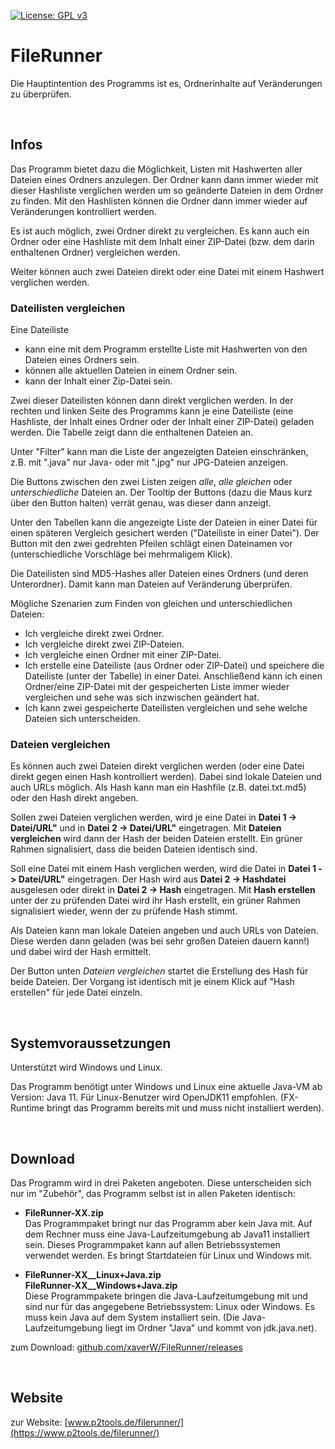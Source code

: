 
[![License: GPL v3](https://img.shields.io/badge/License-GPL%20v3-blue.svg)](http://www.gnu.org/licenses/gpl-3.0)

# FileRunner

Die Hauptintention des Programms ist es, Ordnerinhalte auf Veränderungen zu überprüfen. 

<br />

## Infos

Das Programm bietet dazu die Möglichkeit, Listen mit Hashwerten aller Dateien eines Ordners anzulegen. Der Ordner kann dann immer wieder mit dieser Hashliste verglichen werden um so geänderte Dateien in dem Ordner zu finden. Mit den Hashlisten können die Ordner dann immer wieder auf Veränderungen kontrolliert werden.

Es ist auch möglich, zwei Ordner direkt zu vergleichen. Es kann auch ein Ordner oder eine Hashliste mit dem Inhalt einer ZIP-Datei (bzw. dem darin enthaltenen Ordner) vergleichen werden.

Weiter können auch zwei Dateien direkt oder eine Datei mit einem Hashwert verglichen werden.

### Dateilisten vergleichen

Eine Dateiliste 
- kann eine mit dem Programm erstellte Liste mit Hashwerten von den Dateien eines Ordners sein.
- können alle aktuellen Dateien in einem Ordner sein.
- kann der Inhalt einer Zip-Datei sein.

Zwei dieser Dateilisten können dann direkt verglichen werden. In der rechten und linken Seite des Programms kann je eine Dateiliste (eine Hashliste, der Inhalt eines Ordner oder der Inhalt einer ZIP-Datei) geladen werden. Die Tabelle zeigt dann die enthaltenen Dateien an. 

Unter "Filter" kann man die Liste der angezeigten Dateien einschränken, z.B. mit ".java" nur Java- oder mit ".jpg" nur JPG-Dateien anzeigen.

Die Buttons zwischen den zwei Listen zeigen *alle*, *alle gleichen* oder *unterschiedliche* Dateien an. Der Tooltip der Buttons (dazu die Maus kurz über den Button halten) verrät genau, was dieser dann anzeigt.

Unter den Tabellen kann die angezeigte Liste der Dateien in einer Datei für einen späteren Vergleich gesichert werden ("Dateiliste in einer Datei"). Der Button mit den zwei gedrehten Pfeilen schlägt einen Dateinamen vor (unterschiedliche Vorschläge bei mehrmaligem Klick).

Die Dateilisten sind MD5-Hashes aller Dateien eines Ordners (und deren Unterordner). Damit kann man Dateien auf Veränderung überprüfen.

Mögliche Szenarien zum Finden von gleichen und unterschiedlichen Dateien:
- Ich vergleiche direkt zwei Ordner.
- Ich vergleiche direkt zwei ZIP-Dateien.
- Ich vergleiche einen Ordner mit einer ZIP-Datei.
- Ich erstelle eine Dateiliste (aus Ordner oder ZIP-Datei) und speichere die Dateiliste (unter der Tabelle) in einer Datei. Anschließend kann ich einen Ordner/eine ZIP-Datei mit der gespeicherten Liste immer wieder vergleichen und sehe was sich inzwischen geändert hat.
- Ich kann zwei gespeicherte Dateilisten vergleichen und sehe welche Dateien sich unterscheiden.

### Dateien vergleichen

Es können auch zwei Dateien direkt verglichen werden (oder eine Datei direkt gegen einen Hash kontrolliert werden). Dabei sind lokale Dateien und auch URLs möglich. Als Hash kann man ein Hashfile (z.B. datei.txt.md5) oder den Hash direkt angeben.

Sollen zwei Dateien verglichen werden, wird je eine Datei in **Datei 1 -> Datei/URL"** und in **Datei 2 -> Datei/URL"** eingetragen. Mit **Dateien vergleichen** wird dann der Hash der beiden Dateien erstellt. Ein grüner Rahmen signalisiert, dass die beiden Dateien identisch sind.

Soll eine Datei mit einem Hash verglichen werden, wird die Datei in **Datei 1 -> Datei/URL"** eingetragen. Der Hash wird aus **Datei 2 -> Hashdatei** ausgelesen oder direkt in **Datei 2 -> Hash** eingetragen. Mit **Hash erstellen** unter der zu prüfenden Datei wird ihr Hash erstellt, ein grüner Rahmen signalisiert wieder, wenn der zu prüfende Hash stimmt.

Als Dateien kann man lokale Dateien angeben und auch URLs von Dateien. Diese werden dann geladen (was bei sehr großen Dateien dauern kann!) und dabei wird der Hash ermittelt.

Der Button unten *Dateien vergleichen* startet die Erstellung des Hash für beide Dateien. Der Vorgang ist identisch mit je einem Klick auf "Hash erstellen" für jede Datei einzeln.

<br />

## Systemvoraussetzungen

Unterstützt wird Windows und Linux.

Das Programm benötigt unter Windows und Linux eine aktuelle Java-VM ab Version: Java 11. Für Linux-Benutzer wird OpenJDK11 empfohlen. (FX-Runtime bringt das Programm bereits mit und muss nicht installiert werden).

<br />

## Download

Das Programm wird in drei Paketen angeboten. Diese unterscheiden sich nur im "Zubehör", das Programm selbst ist in allen Paketen identisch:

- **FileRunner-XX.zip**  
Das Programmpaket bringt nur das Programm aber kein Java mit. Auf dem Rechner muss eine Java-Laufzeitumgebung ab Java11 installiert sein. Dieses Programmpaket kann auf allen Betriebssystemen verwendet werden. Es bringt Startdateien für Linux und Windows mit.

- **FileRunner-XX__Linux+Java.zip**  
  **FileRunner-XX__Windows+Java.zip**  
Diese Programmpakete bringen die Java-Laufzeitumgebung mit und sind nur für das angegebene Betriebssystem: Linux oder Windows. Es muss kein Java auf dem System installiert sein. (Die Java-Laufzeitumgebung liegt im Ordner "Java" und kommt von jdk.java.net).

zum Download: [github.com/xaverW/FileRunner/releases](https://github.com/xaverW/FileRunner/releases)  

<br />

## Website

zur Website: [www.p2tools.de/filerunner/](https://www.p2tools.de/filerunner/)


